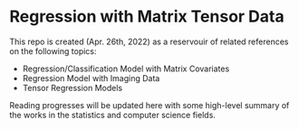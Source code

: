 # Regression with Matrix Tensor Data

This repo is created (Apr. 26th, 2022) as a reservouir of related references on the following topics:

* Regression/Classification Model with Matrix Covariates
* Regression Model with Imaging Data
* Tensor Regression Models

Reading progresses will be updated here with some high-level summary of the works in the statistics and computer science fields.
